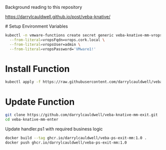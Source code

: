 Background reading to this repository

https://darrylcauldwell.github.io/post/veba-knative/

# Setup Environment Variables

```bash
kubectl -n vmware-functions create secret generic veba-knative-mm-vrops \
  --from-literal=vropsFqdn=vrops.cork.local \
  --from-literal=vropsUser=admin \
  --from-literal=vropsPassword='VMware1!'
```

# Install Function

```bash
kubectl apply -f https://raw.githubusercontent.com/darrylcauldwell/veba-knative-mm-exit/main/veba-knative-mm-exit.yml
```

# Update Function

```bash
git clone https://github.com/darrylcauldwell/veba-knative-mm-exit.git
cd veba-knative-mm-enter
```

Update handler.ps1 with required business logic

```bash
docker build --tag ghcr.io/darrylcauldwell/veba-ps-exit-mm:1.0 .
docker push ghcr.io/darrylcauldwell/veba-ps-exit-mm:1.0
```